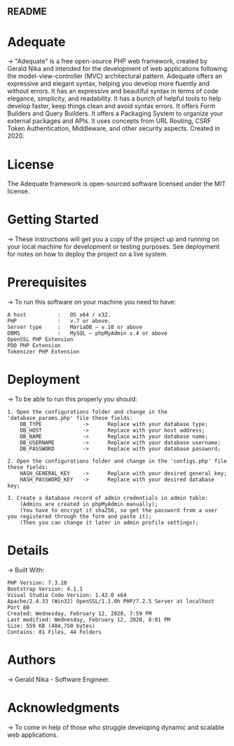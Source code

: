 ## README

# Adequate
-> "Adequate" is a free open-source PHP web framework, created by Gerald Nika and intended for the development of web applications following the model-view-controller (MVC) architectural pattern.
Adequate offers an expressive and elegant syntax, helping you develop more fluently and without errors.
It has an expressive and beautiful syntax in terms of code elegance, simplicity, and readability. It has a bunch of helpful tools to help develop faster, keep things clean and avoid syntax errors. It offers Form Builders and Query Builders. It offers a Packaging System to organize your external packages and APIs. It uses concepts from URL Routing, CSRF Token Authentication, Middleware, and other security aspects.
Created in 2020.

# License
The Adequate framework is open-sourced software licensed under the MIT license.

# Getting Started
-> These instructions will get you a copy of the project up and running on your local machine for development or testing purposes. See deployment for notes on how to deploy the project on a live system.

# Prerequisites
-> To run this software on your machine you need to have:
	
	A host			: 	OS x64 / x32.
	PHP				: 	v.7 or above.
	Server type		:	MariaDB – v.10 or above
	DBMS			:	MySQL – phpMyAdmin v.4 or above
	OpenSSL PHP Extension
	PDO PHP Extension
	Tokenizer PHP Extension

# Deployment
-> To be able to run this properly you should:
	
	1. Open the configurations folder and change in the 'database_params.php' file these fields:
		DB_TYPE 			-> 		Replace with your database type;
		DB_HOST 			-> 		Replace with your host address;
		DB_NAME 			-> 		Replace with your database name;
		DB_USERNAME 		-> 		Replace with your database username;
		DB_PASSWORD 		-> 		Replace with your database password;
		
	2. Open the configurations folder and change in the 'configs.php' file these fields:
		HASH_GENERAL_KEY	->		Replace with your desired general key;
		HASH_PASSWORD_KEY	->		Replace with your desired database key;

	3. Create a database record of admin credentials in admin table:
		(Admins are created in phpMyAdmin manually);
		(You have to encrypt it sha256, so get the password from a user you registered through the form and paste it);
		(Then you can change it later in admin profile settings);

# Details
-> Built With:

	PHP Version: 7.3.10
	Bootstrap Version: 4.1.1
	Visual Studio Code Version: 1.42.0 x64
	Apache/2.4.33 (Win32) OpenSSL/1.1.0h PHP/7.2.5 Server at localhost Port 80
	Created: Wednesday, February 12, 2020, 7:59 PM
	Last modified: Wednesday, February 12, 2020, 8:01 PM
	Size: 559 KB (484,750 bytes)
	Contains: 81 Files, 44 Folders

# Authors
-> Gerald Nika - Software Engineer.

# Acknowledgments
-> To come in help of those who struggle developing dynamic and scalable web applications.
